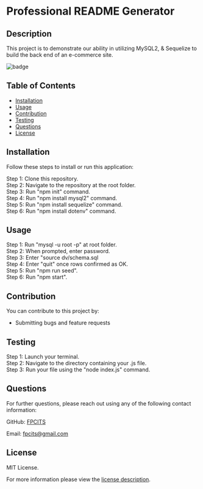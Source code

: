# Professional README Generator

## Description

This project is to demonstrate our ability in utilizing MySQL2, & Sequelize to build the back end of an e-commerce site.

![badge](https://img.shields.io/badge/license-MITLicense-brightorange)


## Table of Contents
  - [Installation](#installation)
  - [Usage](#usage)
  - [Contribution](#contribution)
  - [Testing](#testing)
  - [Questions](#questions)
  - [License](#license)
    
    
## Installation
    
  Follow these steps to install or run this application:

 Step 1: Clone this repository. <br>
 Step 2: Navigate to the repository at the root folder. <br>
 Step 3: Run "npm init" command. <br>
 Step 4: Run "npm install mysql2" command. <br>
 Step 5: Run "npm install sequelize" command. <br>
 Step 6: Run "npm install dotenv" command. 
      
## Usage

 Step 1: Run "mysql -u root -p" at root folder. <br>
 Step 2: When prompted, enter password. <br>
 Step 3: Enter "source dv/schema.sql <br>
 Step 4: Enter "quit" once rows confirmed as OK. <br>
 Step 5: Run "npm run seed". <br>
 Step 6: Run "npm start". 

      
## Contribution

You can contribute to this project by:
- Submitting bugs and feature requests

      
## Testing

 Step 1: Launch your terminal. <br>
 Step 2: Navigate to the directory containing your .js file. <br>
 Step 3: Run your file using the "node index.js" command.
      
## Questions
      
  For further questions, please reach out using any of the following contact information:
  
  GitHub: [FPCITS](https://github.com/FPCITS)

  Email: [fpcits@gmail.com](mailto:fpcits@gmail.com)
    
## License

      
  MIT License.
      
  For more information please view the [license description](https://choosealicense.com/licenses/mit/).
  
  